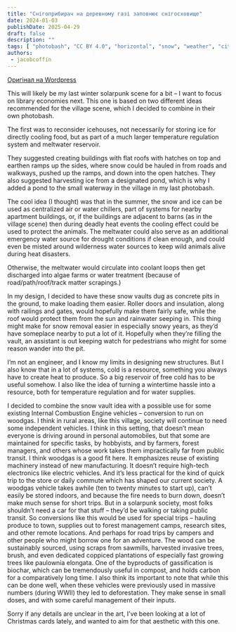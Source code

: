 ```yaml
---
title: "Снігоприбирач на деревному газі заповнює снігосховище"
date: 2024-01-03
publishDate: 2025-04-29
draft: false
description: ""
tags: [ "photobash", "CC BY 4.0", "horizontal", "snow", "weather", "city"]
authors:
 - jacobcoffin
---
```


[Оригінал на Wordpress](https://jacobcoffinwrites.wordpress.com/2024/01/03/woodgas-plow-truck-filling-a-village-snow-vault/)

This will likely be my last winter solarpunk scene for a bit – I want to focus on library economies next. This one is based on two different ideas recommended for the village scene, which I decided to combine in their own photobash.

The first was to reconsider icehouses, not necessarily for storing ice for directly cooling food, but as part of a much larger temperature regulation system and meltwater reservoir.

They suggested creating buildings with flat roofs with hatches on top and earthen ramps up the sides, where snow could be hauled in from roads and walkways, pushed up the ramps, and down into the open hatches. They also suggested harvesting ice from a designated pond, which is why I added a pond to the small waterway in the village in my last photobash.

The cool idea (I thought) was that in the summer, the snow and ice can be used as centralized air or water chillers, part of systems for nearby apartment buildings, or, if the buildings are adjacent to barns (as in the village scene) then during deadly heat events the cooling effect could be used to protect the animals. The meltwater could also serve as an additional emergency water source for drought conditions if clean enough, and could even be misted around wilderness water sources to keep wild animals alive during heat disasters.

Otherwise, the meltwater would circulate into coolant loops then get discharged into algae farms or water treatment (because of road/path/roof/track matter scrapings.)

In my design, I decided to have these snow vaults dug as concrete pits in the ground, to make loading them easier. Roller doors and insulation, along with railings and gates, would hopefully make them fairly safe, while the roof would protect them from the sun and rainwater seeping in. This thing might make for snow removal easier in especially snowy years, as they’d have someplace nearby to put a lot of it. Hopefully when they’re filling the vault, an assistant is out keeping watch for pedestrians who might for some reason wander into the pit.

I’m not an engineer, and I know my limits in designing new structures. But I also know that in a lot of systems, cold is a resource, something you always have to create heat to produce. So a big reservoir of free cold has to be useful somehow. I also like the idea of turning a wintertime hassle into a resource, both for temperature regulation and for water supplies.

I decided to combine the snow vault idea with a possible use for some existing Internal Combustion Engine vehicles – conversion to run on woodgas. I think in rural areas, like this village, society will continue to need some independent vehicles. I think in this setting, that doesn’t mean everyone is driving around in personal automobiles, but that some are maintained for specific tasks, by hobbyists, and by farmers, forest managers, and others whose work takes them impractically far from public transit. I think woodgas is a good fit here. It emphasizes reuse of existing machinery instead of new manufacturing. It doesn’t require high-tech electronics like electric vehicles. And it’s less practical for the kind of quick trip to the store or daily commute which has shaped our current society. A woodgas vehicle takes awhile (ten to twenty minutes to start up), can’t easily be stored indoors, and because the fire needs to burn down, doesn’t make much sense for short trips. But in a solarpunk society, most folks shouldn’t need a car for that stuff – they’d be walking or taking public transit. So conversions like this would be used for special trips – hauling produce to town, supplies out to forest management camps, research sites, and other remote locations. And perhaps for road trips by campers and other people who might borrow one for an adventure. The wood can be sustainably sourced, using scraps from sawmills, harvested invasive trees, brush, and even dedicated coppiced plantations of especially fast growing trees like paulownia elongata. One of the byproducts of gassification is biochar, which can be tremendously useful in compost, and holds carbon for a comparatively long time. I also think its important to note that while this can be done well, when these vehicles were previously used in massive numbers (during WWII) they led to deforestation. They make sense in small doses, and with some careful management of their inputs.

Sorry if any details are unclear in the art, I’ve been looking at a lot of Christmas cards lately, and wanted to aim for that aesthetic with this one.